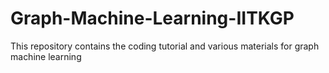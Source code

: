 # Graph-Machine-Learning-IITKGP
This repository contains the coding tutorial and various materials for graph machine learning  

